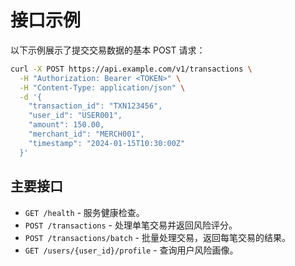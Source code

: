 # 接口示例

以下示例展示了提交交易数据的基本 POST 请求：

```bash
curl -X POST https://api.example.com/v1/transactions \
  -H "Authorization: Bearer <TOKEN>" \
  -H "Content-Type: application/json" \
  -d '{
    "transaction_id": "TXN123456",
    "user_id": "USER001",
    "amount": 150.00,
    "merchant_id": "MERCH001",
    "timestamp": "2024-01-15T10:30:00Z"
  }'
```

## 主要接口

- `GET /health` - 服务健康检查。
- `POST /transactions` - 处理单笔交易并返回风险评分。
- `POST /transactions/batch` - 批量处理交易，返回每笔交易的结果。
- `GET /users/{user_id}/profile` - 查询用户风险画像。

